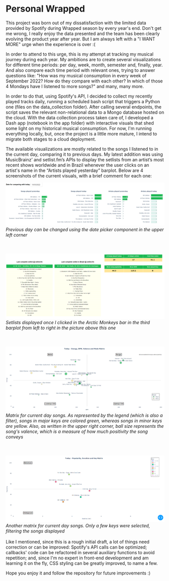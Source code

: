 # Personal Wrapped

This project was born out of my dissatisfaction with the limited data provided by Spotify during Wrapped season by every year's end. Don't get me wrong, I really enjoy the data presented and the team has been clearly evolving the product year after year. But I am always left with a "I WANT MORE" urge when the experience is over :(

In order to attend to this urge, this is my attempt at tracking my musical journey during each year. My ambitions are to create several visualizations for different time periods: per day, week, month, semester and, finally, year. And also compare each time period with relevant ones, trying to answer questions like: "How was my musical consumption in every week of September 2022? How do they compare with each other? In which of those 4 Mondays have I listened to more songs?" and many, many more.

In order to do that, using Spotify's API, I decided to collect my recently played tracks daily, running a scheduled bash script that triggers a Python one (files on the data_collection folder). After calling several endpoints, the script saves the relevant non-relational data to a Mongo database hosted on the cloud. With the data collection process taken care of, I developed a Dash app (notebook in the app folder) with interactive visuals that shed some light on my historical musical consumption. For now, I'm running everything locally, but, once the project is a little more mature, I intend to migrate both stages to a cloud deployment.

The available visualizations are mostly related to the songs I listened to in the current day, comparing it to previous days. My latest addition was using MusicBrainz’ and setlist.fm’s APIs to display the setlists from an artist’s most recent shows worldwide and in Brazil whenever the user clicks on an artist's name in the “Artists played yesterday” barplot. Below are 4 screenshots of the current visuals, with a brief comment for each one:

![Yesterday-Today comparisons](https://github.com/rafael-siqueira/spotify-personal-wrapped/blob/main/images/yesterday_today.png)
<i>Previous day can be changed using the date picker component in the upper left corner</i>
<br></br>
<br></br>
![Setlists and tables](https://github.com/rafael-siqueira/spotify-personal-wrapped/blob/main/images/setlists_tables.png)
<i>Setlists displayed once I clicked in the Arctic Monkeys bar in the third barplot from left to right in the picture above this one</i>
<br></br>
<br></br>
![Matrix 1](https://github.com/rafael-siqueira/spotify-personal-wrapped/blob/main/images/matrix_1.png)
<i>Matrix for current day songs. As represented by the legend (which is also a filter), songs in major keys are colored green, whereas songs in minor keys are yellow. Also, as written in the upper right corner, ball size represents the song's valence, which is a measure of how much positivity the song conveys</i>
<br></br>
<br></br>
![Matrix 2](https://github.com/rafael-siqueira/spotify-personal-wrapped/blob/main/images/matrix_2.png)
<i>Another matrix for current day songs. Only a few keys were selected, filtering the songs displayed</i>
<br></br>
Like I mentioned, since this is a rough initial draft, a lot of things need correction or can be improved: Spotify's API calls can be optimized; callbacks' code can be refactored in several auxiliary functions to avoid repetition; and, since I'm no expert in front-end development and am learning it on the fly, CSS styling can be greatly improved, to name a few.

Hope you enjoy it and follow the repository for future improvements :)
